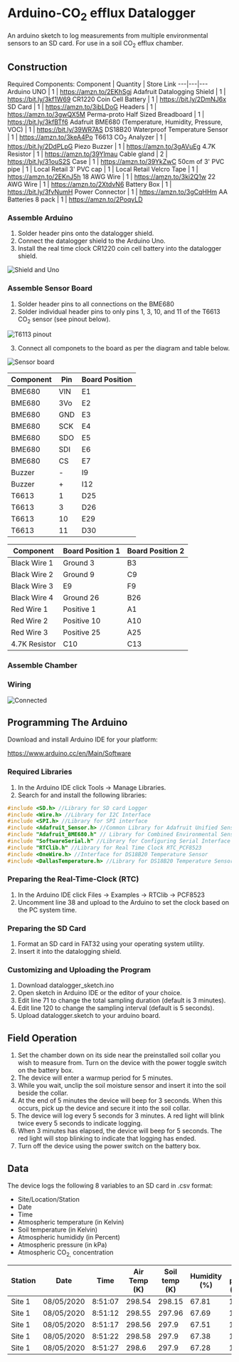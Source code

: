 # Arduino-CO<sub>2</sub> efflux Datalogger
An arduino sketch to log measurements from multiple environmental sensors to an SD card. For use in a soil CO<sub>2</sub> efflux chamber. 

## Construction 
Required Components:
Component | Quantity | Store Link
---|---|---
 Arduino UNO | 1 | https://amzn.to/2EKhSgj
 Adafruit Datalogging Shield | 1 | https://bit.ly/3kf1W69
 CR1220 Coin Cell Battery | 1 | https://bit.ly/2DmNJ6x
 SD Card | 1 | https://amzn.to/3ibLDoG
 Headers | 1 | https://amzn.to/3gwQX5M
 Perma-proto Half Sized Breadboard | 1 | https://bit.ly/3kfBTf6
 Adafruit BME680 (Temperature, Humidity, Pressure, VOC) | 1 | https://bit.ly/39WR7AS
 DS18B20 Waterproof Temperature Sensor | 1 | https://amzn.to/3keA4Po
 T6613 CO<sub>2</sub> Analyzer | 1 | https://bit.ly/2DdPLpG
 Piezo Buzzer | 1 | https://amzn.to/3gAVuEg
 4.7K Resistor | 1 | https://amzn.to/39Ylmau
 Cable gland | 2 | https://bit.ly/31ouS2S
 Case | 1 | https://amzn.to/39YkZwC
 50cm of 3' PVC pipe | 1 | Local Retail
 3' PVC cap | 1 | Local Retail
 Velcro Tape | 1 | https://amzn.to/2EKnJ5h
 18 AWG Wire | 1 | https://amzn.to/3ki2Q1w
 22 AWG Wire | 1 | https://amzn.to/2XtdvN6
 Battery Box | 1 | https://bit.ly/3fvNumH
 Power Connector | 1 | https://amzn.to/3gCqHHm
 AA Batteries 8 pack | 1 | https://amzn.to/2PoqyLD
 
 ### Assemble Arduino
 1. Solder header pins onto the datalogger shield.
 2. Connect the datalogger shield to the Arduino Uno. 
 3. Install the real time clock CR1220 coin cell battery into the datalogger shield.

 ![Shield and Uno](https://raw.githubusercontent.com/birda14/Arduino-CO2-Datalogger/master/Images/Logger%20and%20Shield%20.png) 

 ### Assemble Sensor Board
 1. Solder header pins to all connections on the BME680
 2. Solder individual header pins to only pins 1, 3, 10, and 11 of the T6613 CO<sub>2</sub> sensor (see pinout below).

 ![T6113 pinout](https://github.com/birda14/Arduino-CO2-Datalogger/blob/master/Images/T6613%20pinout.png)

 3. Connect all componets to the board as per the diagram and table below. 

 ![Sensor board](https://github.com/birda14/Arduino-CO2-Datalogger/blob/master/Images/breadboard.png) 
 

 Component | Pin | Board Position
 ---|---|---
 BME680 | VIN | E1
 BME680 | 3Vo | E2
 BME680 | GND | E3
 BME680 | SCK | E4
 BME680 | SDO | E5
 BME680 | SDI | E6
 BME680 | CS | E7
 Buzzer | - | I9
 Buzzer | + | I12
 T6613 | 1 | D25
 T6613 | 3 | D26
 T6613 | 10 | E29
 T6613 | 11|  D30

 
 Component | Board Position 1 | Board Position 2
 ---|---|---
 Black Wire 1 | Ground 3 | B3 
 Black Wire 2 | Ground 9 | C9
 Black Wire 3 | E9 | F9
 Black Wire 4 | Ground 26 | B26
 Red Wire 1 | Positive 1 | A1
 Red Wire 2 | Positive 10 | A10
 Red Wire 3 | Positive 25 | A25
 4.7K Resistor | C10 | C13

 ### Assemble Chamber

 ### Wiring 
 ![Connected](https://github.com/birda14/Arduino-CO2-Datalogger/blob/master/Images/connected.png)
## Programming The Arduino 
 Download and install Arduino IDE for your platform:

https://www.arduino.cc/en/Main/Software

### Required Libraries  
1. In the Arduino IDE click Tools -> Manage Libraries.
2. Search for and install the following libraries:

```C++
#include <SD.h> //Library for SD card Logger
#include <Wire.h> //Library for I2C Interface
#include <SPI.h> //Library for SPI interface
#include <Adafruit_Sensor.h> //Common Library for Adafruit Unified Sensors 
#include "Adafruit_BME680.h" // Library for Combined Environmental Sensor BME680
#include "SoftwareSerial.h" //Library for Configuring Serial Interface for T66 CO2 Sensor
#include "RTClib.h" //Library for Real Time Clock RTC_PCF8523
#include <OneWire.h> //Interface for DS18B20 Temperature Sensor
#include <DallasTemperature.h> //Library for DS18B20 Temperature Sensor
```

### Preparing the Real-Time-Clock (RTC)
1. In the Arduino IDE click Files -> Examples -> RTClib -> PCF8523
2. Uncomment line 38 and upload to the Arduino to set the clock based on the PC system time. 

### Preparing the SD Card 
1. Format an SD card in FAT32 using your operating system utility.
2. Insert it into the datalogging shield. 

### Customizing and Uploading the Program
 1. Download datalogger_sketch.ino 
 2. Open sketch in Arduino IDE or the editor of your choice.
 3. Edit line 71 to change the total sampling duration (default is 3 minutes).
 4. Edit line 120 to change the sampling interval (default is 5 seconds). 
 5. Upload datalogger.sketch to your arduino board. 

## Field Operation
1. Set the chamber down on its side near the preinstalled soil collar you wish to measure from. Turn on the device with the power toggle switch on the battery box.  
2. The device will enter a warmup period for 5 minutes.
3. While you wait, unclip the soil moisture sensor and insert it into the soil beside the collar. 
4. At the end of 5 minutes the device will beep for 3 seconds. When this occurs, pick up the device and secure it into the soil collar. 
5. The device will log every 5 seconds for 3 minutes. A red light will blink twice every 5 seconds to indicate logging. 
6. When 3 minutes has elapsed, the device will beep for 5 seconds. The red light will stop blinking to indicate that logging has ended. 
7. Turn off the device using the power switch on the battery box.  

## Data 
The device logs the following 8 variables to an SD card in .csv format: 
- Site/Location/Station
- Date
- Time
- Atmospheric temperature (in Kelvin)
- Soil temperature (in Kelvin)
- Atmospheric humididy (in Percent)
- Atmospheric pressure (in kPa)
- Atmospheric CO<sub>2,</sub> concentration

Station | Date | Time | Air Temp (K) | Soil temp (K) | Humidity (%) | Air press (kPa) | CO2 (ppm) |
---|---|---|---|---|---|---|---|
Site 1 | 08/05/2020 | 8:51:07 | 298.54 | 298.15 | 67.81 | 100.3 | 380
Site 1 | 08/05/2020	| 8:51:12 |	298.55 | 297.96 | 67.69 | 100.3 | 380
Site 1 | 08/05/2020	| 8:51:17 |	298.56 | 297.9 | 67.51 | 100.3 | 381
Site 1 | 08/05/2020	| 8:51:22 |	298.58 | 297.9 | 67.38 | 100.3 | 381
Site 1 | 08/05/2020	| 8:51:27 |	298.6  | 297.9 | 67.28 | 100.3 | 380




 